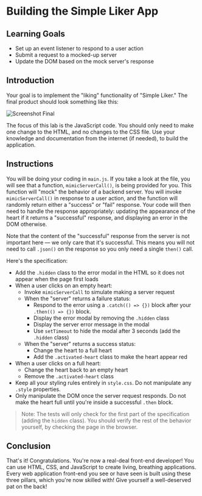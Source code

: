 # Building the Simple Liker App

## Learning Goals

* Set up an event listener to respond to a user action
* Submit a request to a mocked-up server
* Update the DOM based on the mock server's response

## Introduction

Your goal is to implement the "liking" functionality of "Simple Liker." The final 
product should look something like this:

![Screenshot Final](https://curriculum-content.s3.amazonaws.com/fewpjs/fewpjs-build-the-example/finished_product_ss.png)

The focus of this lab is the JavaScript code. You should only need to make one
change to the HTML, and no changes to the CSS file. Use your
knowledge and documentation from the internet (if needed), to build the
application.

## Instructions

You will be doing your coding in `main.js`. If you take a look at the file, you
will see that a function, `mimicServerCall()`, is being provided for you. This
function will "mock" the behavior of a backend server. You will invoke
`mimicServerCall()` in response to a user action, and the function will randomly
return either a "success" or "fail" response. Your code will then need to handle
the response appropriately: updating the appearance of the heart if it returns a
"successful" response, and displaying an error in the DOM otherwise.

Note that the content of the "successful" response from the server is not
important here — we only care that it's successful. This means you will not need
to call `.json()` on the response so you only need a single `then()` call.

Here's the specification:

* Add the `.hidden` class to the error modal in the HTML so it does not appear
  when the page first loads
* When a user clicks on an empty heart:
  * Invoke `mimicServerCall` to simulate making a server request
  * When the "server" returns a failure status:
    * Respond to the error using a `.catch(() => {})` block after your
      `.then(() => {})` block.
    * Display the error modal by removing the `.hidden` class
    * Display the server error message in the modal
    * Use `setTimeout` to hide the modal after 3 seconds (add the `.hidden` class)
  * When the "server" returns a success status:
    * Change the heart to a full heart
    * Add the `.activated-heart` class to make the heart appear red
* When a user clicks on a full heart:
  * Change the heart back to an empty heart
  * Remove the `.activated-heart` class
* Keep all your styling rules entirely in `style.css`. Do not manipulate any
  `.style` properties.
* Only manipulate the DOM once the server request responds. Do not make the
  heart full until you're inside a successful `.then` block.

> Note: The tests will only check for the first part of the specification
> (adding the `hidden` class). You should verify the rest of the behavior
> yourself, by checking the page in the browser.

## Conclusion

That's it! Congratulations. You're now a real-deal front-end developer! You can
use HTML, CSS, and JavaScript to create living, breathing applications. Every
web application front-end you see or have seen is built using these three
pillars, which you're now skilled with! Give yourself a well-deserved pat on the
back!
